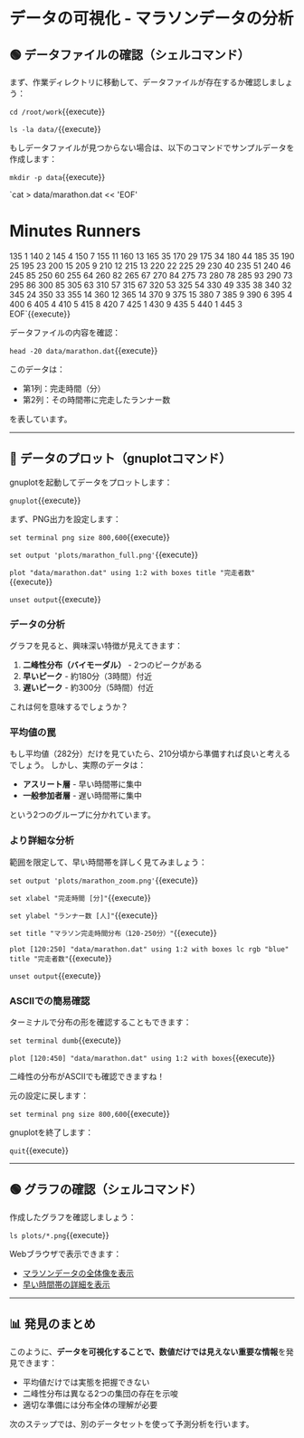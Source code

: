 # データの可視化 - マラソンデータの分析

## 🟢 データファイルの確認（シェルコマンド）

まず、作業ディレクトリに移動して、データファイルが存在するか確認しましょう：

`cd /root/work`{{execute}}

`ls -la data/`{{execute}}

もしデータファイルが見つからない場合は、以下のコマンドでサンプルデータを作成します：

`mkdir -p data`{{execute}}

`cat > data/marathon.dat << 'EOF'
# Minutes Runners
135  1
140  2
145  4
150  7
155  11
160  13
165  35
170  29
175  34
180  44
185  35
190  25
195  23
200  15
205  9
210  12
215  13
220  22
225  29
230  40
235  51
240  46
245  85
250  60
255  64
260  82
265  67
270  84
275  73
280  78
285  93
290  73
295  86
300  85
305  63
310  57
315  67
320  53
325  54
330  49
335  38
340  32
345  24
350  33
355  14
360  12
365  14
370  9
375  15
380  7
385  9
390  6
395  4
400  6
405  4
410  5
415  8
420  7
425  1
430  9
435  5
440  1
445  3
EOF`{{execute}}

データファイルの内容を確認：

`head -20 data/marathon.dat`{{execute}}

このデータは：
- 第1列：完走時間（分）
- 第2列：その時間帯に完走したランナー数

を表しています。

---

## 🔵 データのプロット（gnuplotコマンド）

gnuplotを起動してデータをプロットします：

`gnuplot`{{execute}}

まず、PNG出力を設定します：

`set terminal png size 800,600`{{execute}}

`set output 'plots/marathon_full.png'`{{execute}}

`plot "data/marathon.dat" using 1:2 with boxes title "完走者数"`{{execute}}

`unset output`{{execute}}

### データの分析

グラフを見ると、興味深い特徴が見えてきます：

1. **二峰性分布（バイモーダル）** - 2つのピークがある
2. **早いピーク** - 約180分（3時間）付近
3. **遅いピーク** - 約300分（5時間）付近

これは何を意味するでしょうか？

### 平均値の罠

もし平均値（282分）だけを見ていたら、210分頃から準備すれば良いと考えるでしょう。
しかし、実際のデータは：

- **アスリート層** - 早い時間帯に集中
- **一般参加者層** - 遅い時間帯に集中

という2つのグループに分かれています。

### より詳細な分析

範囲を限定して、早い時間帯を詳しく見てみましょう：

`set output 'plots/marathon_zoom.png'`{{execute}}

`set xlabel "完走時間 [分]"`{{execute}}

`set ylabel "ランナー数 [人]"`{{execute}}

`set title "マラソン完走時間分布（120-250分）"`{{execute}}

`plot [120:250] "data/marathon.dat" using 1:2 with boxes lc rgb "blue" title "完走者数"`{{execute}}

`unset output`{{execute}}

### ASCIIでの簡易確認

ターミナルで分布の形を確認することもできます：

`set terminal dumb`{{execute}}

`plot [120:450] "data/marathon.dat" using 1:2 with boxes`{{execute}}

二峰性の分布がASCIIでも確認できますね！

元の設定に戻します：

`set terminal png size 800,600`{{execute}}

gnuplotを終了します：

`quit`{{execute}}

---

## 🟢 グラフの確認（シェルコマンド）

作成したグラフを確認しましょう：

`ls plots/*.png`{{execute}}

Webブラウザで表示できます：

- [マラソンデータの全体像を表示]({{TRAFFIC_HOST1_8080}}/plots/marathon_full.png)
- [早い時間帯の詳細を表示]({{TRAFFIC_HOST1_8080}}/plots/marathon_zoom.png)

---

## 📊 発見のまとめ

このように、**データを可視化することで、数値だけでは見えない重要な情報**を発見できます：

- 平均値だけでは実態を把握できない
- 二峰性分布は異なる2つの集団の存在を示唆
- 適切な準備には分布全体の理解が必要

次のステップでは、別のデータセットを使って予測分析を行います。